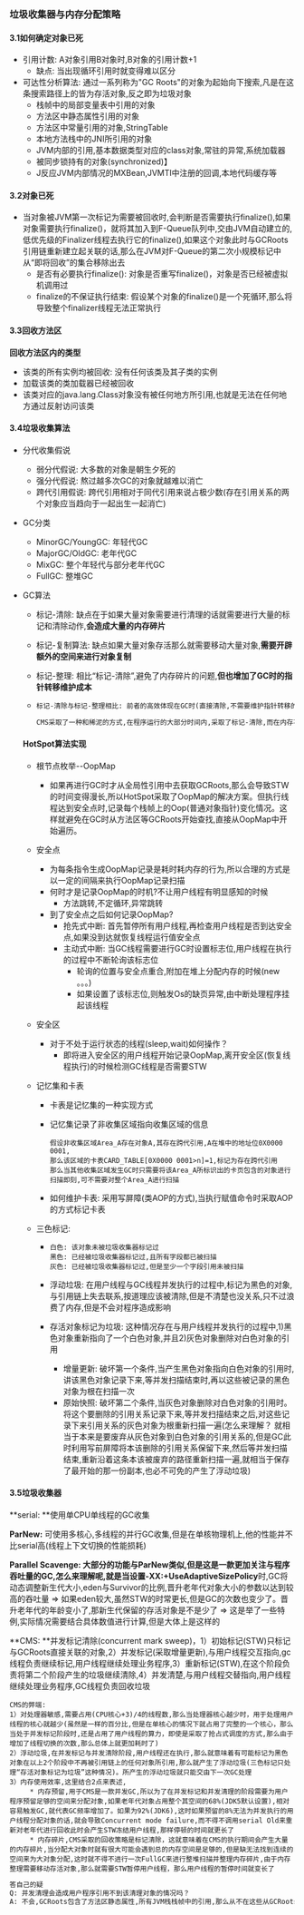 ### 垃圾收集器与内存分配策略

#### 3.1如何确定对象已死

* 引用计数: A对象引用B对象时,B对象的引用计数+1
  * 缺点: 当出现循环引用时就变得难以区分
* 可达性分析算法: 通过一系列称为"GC Roots"的对象为起始向下搜索,凡是在这条搜索路径上的皆为存活对象,反之即为垃圾对象
  * 栈帧中的局部变量表中引用的对象
  * 方法区中静态属性引用的对象
  * 方法区中常量引用的对象,StringTable
  * 本地方法栈中的JNI所引用的对象
  * JVM内部的引用,基本数据类型对应的class对象,常驻的异常,系统加载器
  * 被同步锁持有的对象(synchronized)】
  * J反应JVM内部情况的MXBean,JVMTI中注册的回调,本地代码缓存等

#### 3.2对象已死

* 当对象被JVM第一次标记为需要被回收时,会判断是否需要执行finalize(),如果对象需要执行finalize()，就将其加入到F-Queue队列中,交由JVM自动建立的,低优先级的Finalizer线程去执行它的finalize(),如果这个对象此时与GCRoots引用链重新建立起关联的话,那么在JVM对F-Queue的第二次小规模标记中从“即将回收”的集合移除出去
  * 是否有必要执行finalize(): 对象是否重写finalize()，对象是否已经被虚拟机调用过
  * finalize的不保证执行结束: 假设某个对象的finalize()是一个死循环,那么将导致整个finalizer线程无法正常执行

#### 3.3回收方法区

**回收方法区内的类型**

* 该类的所有实例均被回收: 没有任何该类及其子类的实例
* 加载该类的类加载器已经被回收
* 该类对应的java.lang.Class对象没有被任何地方所引用,也就是无法在任何地方通过反射访问该类

#### 3.4垃圾收集算法

* 分代收集假说

  * 弱分代假说: 大多数的对象是朝生夕死的
  * 强分代假说: 熬过越多次GC的对象就越难以消亡
  * 跨代引用假说: 跨代引用相对于同代引用来说占极少数(存在引用关系的两个对象应当趋向于一起出生一起消亡)

* GC分类

  * MinorGC/YoungGC: 年轻代GC
  * MajorGC/OldGC: 老年代GC
  * MixGC: 整个年轻代与部分老年代GC
  * FullGC: 整堆GC

* GC算法

  * 标记-清除: 缺点在于如果大量对象需要进行清理的话就需要进行大量的标记和清除动作,**会造成大量的内存碎片**

  * 标记-复制算法: 缺点如果大量对象存活那么就需要移动大量对象,**需要开辟额外的空间来进行对象复制**

  * 标记-整理: 相比“标记-清除”,避免了内存碎片的问题,**但也增加了GC时的指针转移维护成本**

  * ```txt
    标记-清除与标记-整理相比: 前者的高效体现在GC时(直接清除,不需要维护指针转移的负担),后者的高效体现在分配内存时(规整的内存空间,不需要维护空闲列表)。但是对于大多数应用来说,程序大部分时间是在和内存打交道而不是GC,而程序的吞吐量也就受限于分配内存时的效率了。
    
    CMS采取了一种和稀泥的方式,在程序运行的大部分时间内,采取了标记-清除,而在内存不足以分配对象时,在调度parallel进行标记-整理
    ```

  #### HotSpot算法实现
  
  * 根节点枚举--OopMap
    * 如果再进行GC时才从全局性引用中去获取GCRoots,那么会导致STW的时间变得漫长,所以HotSpot采取了OopMap的解决方案。但执行线程达到安全点时,记录每个栈帧上的Oop(普通对象指针)变化情况。这样就避免在GC时从方法区等GCRoots开始查找,直接从OopMap中开始遍历。
    
  * 安全点
    
    * 为每条指令生成OopMap记录是耗时耗内存的行为,所以合理的方式是以一定的间隔来执行OopMap记录扫描
    * 何时才是记录OopMap的时机?不让用户线程有明显感知的时候
      * 方法跳转,不定循环,异常跳转
    * 到了安全点之后如何记录OopMap?
      * 抢先式中断: 首先暂停所有用户线程,再检查用户线程是否到达安全点,如果没到达就恢复线程运行值安全点
      * 主动式中断: 当GC线程需要进行GC时设置标志位,用户线程在执行的过程中不断轮询该标志位
        * 轮询的位置与安全点重合,附加在堆上分配内存的时候(new 。。。)
        * 如果设置了该标志位,则触发Os的缺页异常,由中断处理程序挂起该线程
    
  * 安全区
    
    * 对于不处于运行状态的线程(sleep,wait)如何操作？
      * 即将进入安全区的用户线程开始记录OopMap,离开安全区(恢复线程执行)的时候检测GC线程是否需要STW
    
  * 记忆集和卡表
    
    * 卡表是记忆集的一种实现方式
    
    * 记忆集记录了非收集区域指向收集区域的信息
    
      ```
      假设非收集区域Area_A存在对象A,其存在跨代引用,A在堆中的地址位0X0000 0001,
      那么该区域的卡表CARD_TABLE[0X0000 0001>n]=1,标记为存在跨代引用
      那么当其他收集区域发生GC时只需要将该Area_A所标识出的卡页包含的对象进行扫描即刻,可不需要对整个Area_A进行扫描
      ```
    
    * 如何维护卡表: 采用写屏障(类AOP的方式),当执行赋值命令时采取AOP的方式标记卡表
    
  * 三色标记:
    
    * ```
      白色: 该对象未被垃圾收集器标记过
      黑色: 已经被垃圾收集器标记过,且所有字段都已被扫描
      灰色: 已经被垃圾收集器标记过,但是至少一个字段引用未被扫描
      ```
    
    * 浮动垃圾: 在用户线程与GC线程并发执行的过程中,标记为黑色的对象,与引用链上失去联系,按道理应该被清除,但是不清楚也没关系,只不过浪费了内存,但是不会对程序造成影响
    
    * 存活对象标记为垃圾: 这种情况存在与用户线程并发执行的过程中,1)黑色对象重新指向了一个白色对象,并且2)灰色对象删除对白色对象的引用
    
      * 增量更新: 破坏第一个条件,当产生黑色对象指向白色对象的引用时,讲该黑色对象记录下来,等并发扫描结束时,再以这些被记录的黑色对象为根在扫描一次
      * 原始快照: 破坏第二个条件,当灰色对象删除对白色对象的引用时。将这个要删除的引用关系记录下来,等并发扫描结束之后,对这些记录下来引用关系的灰色对象为根重新扫描一遍(怎么来理解？ 就相当于本来是要废弃从灰色对象到白色对象的引用关系的,但是GC此时利用写前屏障将本该删除的引用关系保留下来,然后等并发扫描结束,重新沿着这条本该被废弃的路径重新扫描一遍,就相当于保存了最开始的那一份副本,也必不可免的产生了浮动垃圾)

#### 3.5垃圾收集器

**serial: **使用单CPU单线程的GC收集

**ParNew:** 可使用多核心,多线程的并行GC收集,但是在单核物理机上,他的性能并不比serial高(线程上下文切换的性能损耗)

**Parallel Scavenge: **大部分的功能与ParNew类似,但是这是一款更加关注与程序吞吐量的GC,怎么来理解呢,就是当设置**-XX:+UseAdaptiveSizePolicy**时,GC将动态调整新生代大小,eden与Survivor的比例,晋升老年代对象大小的参数以达到较高的吞吐量 => 如果eden较大,虽然STW的时常更长,但是GC的次数也变少了。晋升老年代的年龄变小了,那新生代保留的存活对象是不是少了 => 这是举了一些特例,实际情况需要结合具体数值进行计算,但是大体上是这样的

**CMS: **并发标记清除(concurrent mark sweep)，1）初始标记(STW)只标记与GCRoots直接关联的对象,2）并发标记(采取增量更新),与用户线程交互指向,gc线程负责继续标记,用户线程继续处理业务程序,3）重新标记(STW),在这个阶段负责将第二个阶段产生的垃圾继续清除,4）并发清楚,与用户线程交替指向,用户线程继续处理业务程序,GC线程负责回收垃圾

```
CMS的弊端:
1）对处理器敏感,需要占用(CPU核心+3)/4的线程数,那么当处理器核心越少时，用于处理用户线程的核心就越少(虽然是一样的百分比,但是在单核心的情况下就占用了完整的一个核心，那么当处于并发标记阶段时,还是占用了用户线程的算力，即使是采取了抢占式调度的方式,那么由于增加了线程切换的次数,那么总体上就更加耗时了)
2）浮动垃圾,在并发标记与并发清除阶段,用户线程还在执行,那么就意味着有可能标记为黑色对象在以上2个阶段中不再被引用链上的任何对象所引用,那么就产生了浮动垃圾(三色标记只处理“存活对象标记为垃圾”这种情况)。所产生的浮动垃圾就只能交由下一次GC处理
3）内存使用效率,这里结合2点来表述,
	 * 内存预留,用于CMS是一款并发GC,所以为了在并发标记和并发清理的阶段需要为用户程序预留足够的空间来分配对象,如果老年代对象占用整个其空间的68%(JDK5默认设置),相对容易触发GC,就代表GC频率增加了。如果为92%(JDK6),这时如果预留的8%无法为并发执行的用户线程分配对象的话,就会导致Concurrent mode failure,而不得不调用serial Old来重新对老年代进行回收此时会产生STW冻结用户线程,那样停顿的时间就更长了
	 * 内存碎片,CMS采取的回收策略是标记清除，这就意味着在CMS的执行期间会产生大量的内存碎片,当分配大对象时就有很大可能会遇到总的内存空间是足够的,但是缺无法找到连续的空间来为大对象分配,这时就不得不进行一次FullGC来进行整堆扫描并整理内存碎片,由于内存整理需要移动存活对象,那么就需要STW暂停用户线程，那么用户线程的暂停时间就变长了
```

```tex
答自己的疑
Q: 并发清理会造成用户程序引用不到该清理对象的情况吗？ 
A: 不会,GCRoots包含了方法区静态属性,所有JVM栈栈帧中的引用,那么从不在这些从GCRoots衍生出去的引用链条内的对象，那确实是垃圾,1)首先在由JVM栈栈帧所组成的方法调用链中不会被使用到,方法区中的静态属性也不会使用到，也就是说在safepoint时不被方法调用链和静态属性所引用的对象,后续也根本无法获取到该对象,所以它就该被回收
```

